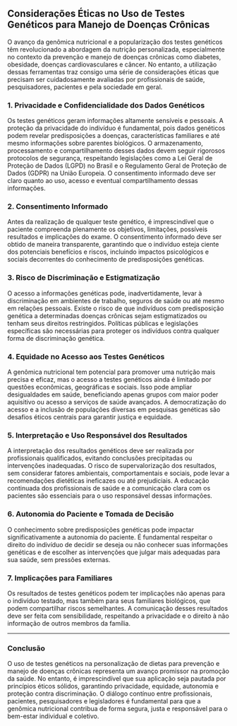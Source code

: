 
## Considerações Éticas no Uso de Testes Genéticos para Manejo de Doenças Crônicas

O avanço da genômica nutricional e a popularização dos testes genéticos têm revolucionado a abordagem da nutrição personalizada, especialmente no contexto da prevenção e manejo de doenças crônicas como diabetes, obesidade, doenças cardiovasculares e câncer. No entanto, a utilização dessas ferramentas traz consigo uma série de considerações éticas que precisam ser cuidadosamente avaliadas por profissionais de saúde, pesquisadores, pacientes e pela sociedade em geral.

### 1. **Privacidade e Confidencialidade dos Dados Genéticos**

Os testes genéticos geram informações altamente sensíveis e pessoais. A proteção da privacidade do indivíduo é fundamental, pois dados genéticos podem revelar predisposições a doenças, características familiares e até mesmo informações sobre parentes biológicos. O armazenamento, processamento e compartilhamento desses dados devem seguir rigorosos protocolos de segurança, respeitando legislações como a Lei Geral de Proteção de Dados (LGPD) no Brasil e o Regulamento Geral de Proteção de Dados (GDPR) na União Europeia. O consentimento informado deve ser claro quanto ao uso, acesso e eventual compartilhamento dessas informações.

### 2. **Consentimento Informado**

Antes da realização de qualquer teste genético, é imprescindível que o paciente compreenda plenamente os objetivos, limitações, possíveis resultados e implicações do exame. O consentimento informado deve ser obtido de maneira transparente, garantindo que o indivíduo esteja ciente dos potenciais benefícios e riscos, incluindo impactos psicológicos e sociais decorrentes do conhecimento de predisposições genéticas.

### 3. **Risco de Discriminação e Estigmatização**

O acesso a informações genéticas pode, inadvertidamente, levar à discriminação em ambientes de trabalho, seguros de saúde ou até mesmo em relações pessoais. Existe o risco de que indivíduos com predisposição genética a determinadas doenças crônicas sejam estigmatizados ou tenham seus direitos restringidos. Políticas públicas e legislações específicas são necessárias para proteger os indivíduos contra qualquer forma de discriminação genética.

### 4. **Equidade no Acesso aos Testes Genéticos**

A genômica nutricional tem potencial para promover uma nutrição mais precisa e eficaz, mas o acesso a testes genéticos ainda é limitado por questões econômicas, geográficas e sociais. Isso pode ampliar desigualdades em saúde, beneficiando apenas grupos com maior poder aquisitivo ou acesso a serviços de saúde avançados. A democratização do acesso e a inclusão de populações diversas em pesquisas genéticas são desafios éticos centrais para garantir justiça e equidade.

### 5. **Interpretação e Uso Responsável dos Resultados**

A interpretação dos resultados genéticos deve ser realizada por profissionais qualificados, evitando conclusões precipitadas ou intervenções inadequadas. O risco de supervalorização dos resultados, sem considerar fatores ambientais, comportamentais e sociais, pode levar a recomendações dietéticas ineficazes ou até prejudiciais. A educação continuada dos profissionais de saúde e a comunicação clara com os pacientes são essenciais para o uso responsável dessas informações.

### 6. **Autonomia do Paciente e Tomada de Decisão**

O conhecimento sobre predisposições genéticas pode impactar significativamente a autonomia do paciente. É fundamental respeitar o direito do indivíduo de decidir se deseja ou não conhecer suas informações genéticas e de escolher as intervenções que julgar mais adequadas para sua saúde, sem pressões externas.

### 7. **Implicações para Familiares**

Os resultados de testes genéticos podem ter implicações não apenas para o indivíduo testado, mas também para seus familiares biológicos, que podem compartilhar riscos semelhantes. A comunicação desses resultados deve ser feita com sensibilidade, respeitando a privacidade e o direito à não informação de outros membros da família.

---

### **Conclusão**

O uso de testes genéticos na personalização de dietas para prevenção e manejo de doenças crônicas representa um avanço promissor na promoção da saúde. No entanto, é imprescindível que sua aplicação seja pautada por princípios éticos sólidos, garantindo privacidade, equidade, autonomia e proteção contra discriminação. O diálogo contínuo entre profissionais, pacientes, pesquisadores e legisladores é fundamental para que a genômica nutricional contribua de forma segura, justa e responsável para o bem-estar individual e coletivo.
```
